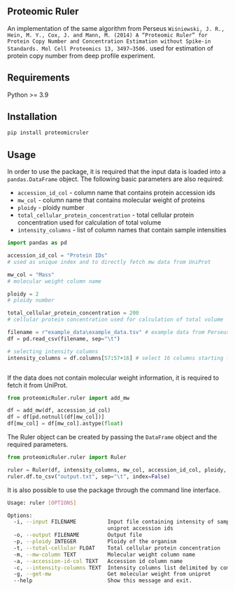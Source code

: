 Proteomic Ruler
--

An implementation of the same algorithm from Perseus `Wiśniewski, J. R., Hein, M. Y., Cox, J. and Mann, M. (2014) A “Proteomic Ruler” for Protein Copy Number and Concentration Estimation without Spike-in Standards. Mol Cell Proteomics 13, 3497–3506.` used for estimation of protein copy number from deep profile experiment.

Requirements
--

Python >= 3.9

Installation
--
```bash
pip install proteomicruler
```

Usage
--

In order to use the package, it is required that the input data is loaded into a `pandas.DataFrame` object. The following
basic parameters are also required:
- `accession_id_col` - column name that contains protein accession ids
- `mw_col` - column name that contains molecular weight of proteins
- `ploidy` - ploidy number
- `total_cellular_protein_concentration` - total cellular protein concentration used for calculation of total volume
- `intensity_columns` - list of column names that contain sample intensities

```python
import pandas as pd

accession_id_col = "Protein IDs"
# used as unique index and to directly fetch mw data from UniProt

mw_col = "Mass"
# molecular weight column name

ploidy = 2
# ploidy number

total_cellular_protein_concentration = 200
# cellular protein concentration used for calculation of total volume

filename = r"example_data\example_data.tsv" # example data from Perseus
df = pd.read_csv(filename, sep="\t")

# selecting intensity columns
intensity_columns = df.columns[57:57+16] # select 16 columns starting from column 57th that contain sample intensity



```

If the data does not contain molecular weight information, it is required to fetch it from UniProt.

```python
from proteomicRuler.ruler import add_mw

df = add_mw(df, accession_id_col)
df = df[pd.notnull(df[mw_col])]
df[mw_col] = df[mw_col].astype(float)
```

The Ruler object can be created by passing the `DataFrame` object and the required parameters.

```python
from proteomicRuler.ruler import Ruler

ruler = Ruler(df, intensity_columns, mw_col, accession_id_col, ploidy, total_cellular_protein_concentration) #
ruler.df.to_csv("output.txt", sep="\t", index=False)
```

It is also possible to use the package through the command line interface.

```bash
Usage: ruler [OPTIONS]

Options:
  -i, --input FILENAME          Input file containing intensity of samples and
                                uniprot accession ids
  -o, --output FILENAME         Output file
  -p, --ploidy INTEGER          Ploidy of the organism
  -t, --total-cellular FLOAT    Total cellular protein concentration
  -m, --mw-column TEXT          Molecular weight column name
  -a, --accession-id-col TEXT   Accession id column name
  -c, --intensity-columns TEXT  Intensity columns list delimited by commas
  -g, --get-mw                  Get molecular weight from uniprot
  --help                        Show this message and exit.
```